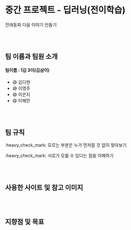 # 중간 프로젝트 - 딥러닝(전이학습)
전래동화 다음 이야기 만들기

<br></br>

## 팀 이름과 팀원 소개
#### 팀이름 : 1김 3이(김삼이)
- :smile: 김다현
- :smile: 이영주
- :smile: 이은지
- :smile: 이해민

<br></br>


## 팀 규칙
<div>
<P>:heavy_check_mark: 모르는 부분은 누가 먼저랄 것 없이 찾아보기
<P>:heavy_check_mark: 서로가 모를 수 있다는 점을 이해하기 

<br></br>


## 사용한 사이트 및 참고 이미지

  
  
 
<br></br>


## 지향점 및 목표


